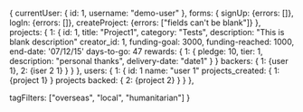 {
  currentUser: {
    id: 1,
    username: "demo-user"
  },
  forms: {
    signUp: {errors: []},
    logIn: {errors: []},
    createProject: {errors: ["fields can't be blank"]}
  },
  projects: {
    1: {
      id: 1,
      title: "Project1",
      category: "Tests",
      description: "This is blank description"
      creator_id: 1,
      funding-goal: 3000,
      funding-reached: 1000,
      end-date: '07/12/15'
      days-to-go: 47
      rewards: {
        1: {
          pledge: 10,
          tier: 1,
          description: "personal thanks",
          delivery-date: "date1"
        }
      }
      backers: {
        1: {user 1},
        2: {iser 2 1}
      }
    }
  },
  users:  {
    1: {
      id: 1
      name: "user 1"
      projects_created: {
        1: {project 1}
      }
      projects backed: {
        2: {project 2}
      }
    }
  },

  tagFilters: ["overseas", "local", "humanitarian"]
}
